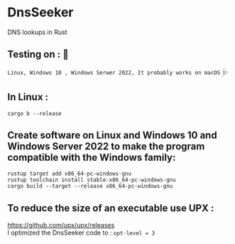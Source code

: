 # DnsSeeker
DNS lookups in Rust
## Testing on : :test_tube:
`Linux, Windows 10 , Windows Serwer 2022, It probably works on macOS`
:stethoscope:
## In Linux :
```
cargo b --release
```
## Create software on Linux and Windows 10 and Windows Server 2022 to make the program compatible with the Windows family:
```
rustup target add x86_64-pc-windows-gnu
rustup toolchain install stable-x86_64-pc-windows-gnu
cargo build --target --release x86_64-pc-windows-gnu
```
## To reduce the size of an executable use UPX :
https://github.com/upx/upx/releases
<br/>
I optimized the DnsSeeker code to :
`opt-level = 3`
